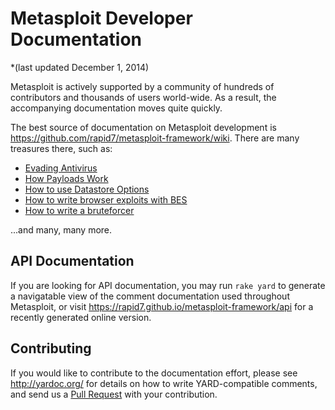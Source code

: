 # Metasploit Developer Documentation

*(last updated December 1, 2014)

Metasploit is actively supported by a community of hundreds of
contributors and thousands of users world-wide. As a result, the
accompanying documentation moves quite quickly.

The best source of documentation on Metasploit development is
https://github.com/rapid7/metasploit-framework/wiki. There are many
treasures there, such as:

  * [Evading Antivirus](https://github.com/rapid7/metasploit-framework/wiki/Evading-Anti-Virus)
  * [How Payloads Work](https://github.com/rapid7/metasploit-framework/wiki/How-payloads-work)
  * [How to use Datastore Options](https://github.com/rapid7/metasploit-framework/wiki/How-to-use-datastore-options)
  * [How to write browser exploits with BES](https://github.com/rapid7/metasploit-framework/wiki/How-to-write-a-browser-exploit-using-BrowserExploitServer)
  * [How to write a bruteforcer](https://github.com/rapid7/metasploit-framework/wiki/How-to-use-Msf%3A%3AAuxiliary%3A%3AAuthBrute-to-write-a-bruteforcer)

...and many, many more.

## API Documentation

If you are looking for API documentation, you may run `rake yard` to
generate a navigatable view of the comment documentation used throughout
Metasploit, or visit https://rapid7.github.io/metasploit-framework/api
for a recently generated online version.

## Contributing

If you would like to contribute to the documentation effort, please see
http://yardoc.org/ for details on how to write YARD-compatible comments,
and send us a [Pull Request](https://github.com/rapid7/metasploit-framework/pulls)
with your contribution.

